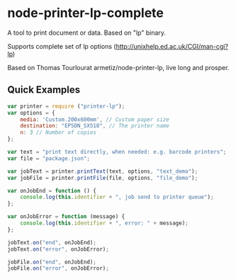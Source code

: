node-printer-lp-complete
===============

A tool to print document or data. Based on "lp" binary.

Supports complete set of lp options (http://unixhelp.ed.ac.uk/CGI/man-cgi?lp)

Based on Thomas Tourlourat armetiz/node-printer-lp, live long and prosper.

## Quick Examples

```js
var printer = require ("printer-lp");
var options = {
    media: 'Custom.200x600mm', // Custom paper size
    destination: "EPSON_SX510", // The printer name
    n: 3 // Number of copies
};

var text = "print text directly, when needed: e.g. barcode printers";
var file = "package.json";

var jobText = printer.printText(text, options, "text_demo");
var jobFile = printer.printFile(file, options, "file_demo");

var onJobEnd = function () {
    console.log(this.identifier + ", job send to printer queue");
};

var onJobError = function (message) {
    console.log(this.identifier + ", error: " + message);
};

jobText.on("end", onJobEnd);
jobText.on("error", onJobError);

jobFile.on("end", onJobEnd);
jobFile.on("error", onJobError);
```

